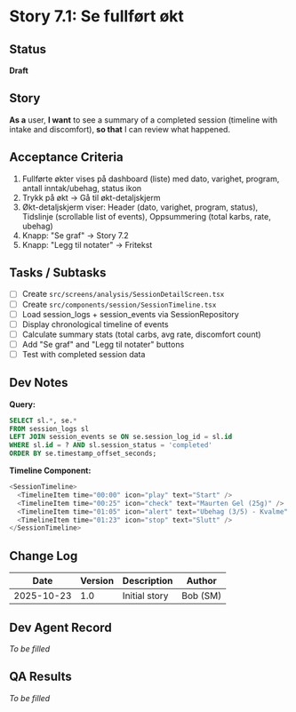 # Story 7.1: Se fullført økt

## Status
**Draft**

## Story
**As a** user, **I want** to see a summary of a completed session (timeline with intake and discomfort), **so that** I can review what happened.

## Acceptance Criteria
1. Fullførte økter vises på dashboard (liste) med dato, varighet, program, antall inntak/ubehag, status ikon
2. Trykk på økt → Gå til økt-detaljskjerm
3. Økt-detaljskjerm viser: Header (dato, varighet, program, status), Tidslinje (scrollable list of events), Oppsummering (total karbs, rate, ubehag)
4. Knapp: "Se graf" → Story 7.2
5. Knapp: "Legg til notater" → Fritekst

## Tasks / Subtasks
- [ ] Create `src/screens/analysis/SessionDetailScreen.tsx`
- [ ] Create `src/components/session/SessionTimeline.tsx`
- [ ] Load session_logs + session_events via SessionRepository
- [ ] Display chronological timeline of events
- [ ] Calculate summary stats (total carbs, avg rate, discomfort count)
- [ ] Add "Se graf" and "Legg til notater" buttons
- [ ] Test with completed session data

## Dev Notes
**Query:**
```sql
SELECT sl.*, se.* 
FROM session_logs sl
LEFT JOIN session_events se ON se.session_log_id = sl.id
WHERE sl.id = ? AND sl.session_status = 'completed'
ORDER BY se.timestamp_offset_seconds;
```

**Timeline Component:**
```typescript
<SessionTimeline>
  <TimelineItem time="00:00" icon="play" text="Start" />
  <TimelineItem time="00:25" icon="check" text="Maurten Gel (25g)" />
  <TimelineItem time="01:05" icon="alert" text="Ubehag (3/5) - Kvalme" />
  <TimelineItem time="01:23" icon="stop" text="Slutt" />
</SessionTimeline>
```

## Change Log
| Date | Version | Description | Author |
|------|---------|-------------|--------|
| 2025-10-23 | 1.0 | Initial story | Bob (SM) |

## Dev Agent Record
*To be filled*

## QA Results
*To be filled*
